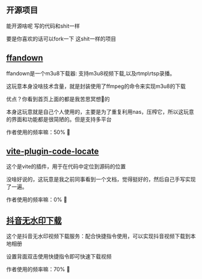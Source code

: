 ## 开源项目

能开源啥呢 写的代码和shit一样

要是你喜欢的话可以fork一下 这shit一样的项目


## [ffandown](https://github.com/helson-lin/ffandown)

ffandown是一个m3u8下载器: 支持m3u8视频下载,以及rtmp\rtsp录播。

这玩意本身没啥技术含量，就是封装使用了ffmpeg的命令来实现m3u8的下载

优点？你看到首页上面的都是我苦思冥想🤔的

本身这玩意就是自己个人使用的，主要是为了重复利用nas，压榨它，所以这玩意的界面和功能都是很简陋的。但是支持多平台

作者使用的频率嘛：50% 🤪

## [vite-plugin-code-locate]()

这个是vite的插件，用于在代码中定位到源码的位置

没啥好说的，这玩意是我之前同事看到一个文档，觉得挺好的，然后自己手写实现了一遍。

作者使用的频率嘛：0% 🤪

## [抖音无水印下载](https://github.com/helson-lin/tk_no_water_node)

这个是抖音无水印视频下载服务：配合快捷指令使用，可以实现抖音视频下载到本地相册

设置背面双击使用快捷指令即可快速下载视频

作者使用的频率嘛：70% 🤪


